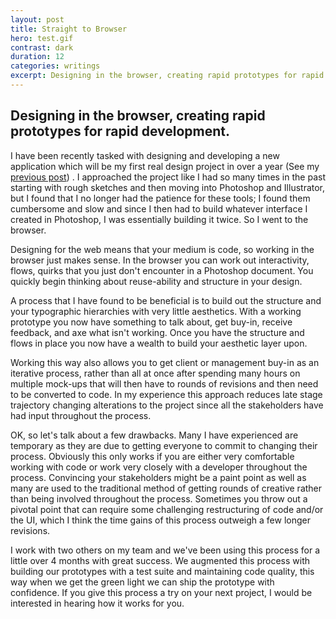 ```yaml
---
layout: post
title: Straight to Browser
hero: test.gif
contrast: dark
duration: 12
categories: writings
excerpt: Designing in the browser, creating rapid prototypes for rapid development.
---
```


## Designing in the browser, creating rapid prototypes for rapid development.

I have been recently tasked with designing and developing a new application which will be my first real design project in over a year (See my [previous post](/2013/10/06/a-year-without-design.html)) . I approached the project like I had so many times in the past starting with rough sketches and then moving into Photoshop and Illustrator, but I found that I no longer had the patience for these tools; I found them cumbersome and slow and since I then had to build whatever interface I created in Photoshop, I was essentially building it twice. So I went to the browser.

Designing for the web means that your medium is code, so working in the browser just makes sense. In the browser you can work out interactivity, flows, quirks that you just don't encounter in a Photoshop document. You quickly begin thinking about reuse-ability and structure in your design.

A process that I have found to be beneficial is to build out the structure and your typographic hierarchies with very little aesthetics. With a working prototype you now have something to talk about, get buy-in, receive feedback, and axe what isn't working. Once you have the structure and flows in place you now have a wealth to build your aesthetic layer upon.

Working this way also allows you to get client or management buy-in as an iterative process, rather than all at once after spending many hours on multiple mock-ups that will then have to rounds of revisions and then need to be converted to code. In my experience this approach reduces late stage trajectory changing alterations to the project since all the stakeholders have had input throughout the process.

OK, so let's talk about a few drawbacks. Many I have experienced are temporary as they are due to getting everyone to commit to changing their process. Obviously this only works if you are either very comfortable working with code or work very closely with a developer throughout the process. Convincing your stakeholders might be a paint point as well as many are used to the traditional method of getting rounds of creative rather than being involved throughout the process. Sometimes you throw out a pivotal point that can require some challenging restructuring of code and/or the UI, which I think the time gains of this process outweigh a few longer revisions.

I work with two others on my team and we've been using this process for a little over 4 months with great success. We augmented this process with building our prototypes with a test suite and maintaining code quality, this way when we get the green light we can ship the prototype with confidence. If you give this process a try on your next project, I would be interested in hearing how it works for you.
